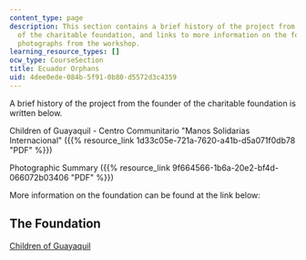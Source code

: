 ```yaml
---
content_type: page
description: This section contains a brief history of the project from the founder
  of the charitable foundation, and links to more information on the foundation and
  photographs from the workshop.
learning_resource_types: []
ocw_type: CourseSection
title: Ecuador Orphans
uid: 4dee0ede-084b-5f91-0b80-d5572d3c4359
---
```


A brief history of the project from the founder of the charitable foundation is written below.

Children of Guayaquil - Centro Communitario "Manos Solidarias Internacional" ({{% resource_link 1d33c05e-721a-7620-a41b-d5a071f0db78 "PDF" %}})

Photographic Summary ({{% resource_link 9f664566-1b6a-20e2-bf4d-066072b03406 "PDF" %}})

More information on the foundation can be found at the link below:

The Foundation
--------------

[Children of Guayaquil](https://www.sos-usa.org/where-we-are/americas/ecuador/guayaquil)